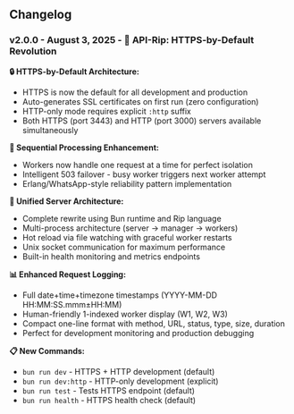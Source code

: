 ## Changelog

### v2.0.0 - August 3, 2025 - 🚀 **API-Rip: HTTPS-by-Default Revolution**

**🔒 HTTPS-by-Default Architecture:**
* HTTPS is now the default for all development and production
* Auto-generates SSL certificates on first run (zero configuration)
* HTTP-only mode requires explicit `:http` suffix
* Both HTTPS (port 3443) and HTTP (port 3000) servers available simultaneously

**🎯 Sequential Processing Enhancement:**
* Workers now handle one request at a time for perfect isolation
* Intelligent 503 failover - busy worker triggers next worker attempt
* Erlang/WhatsApp-style reliability pattern implementation

**🚀 Unified Server Architecture:**
* Complete rewrite using Bun runtime and Rip language
* Multi-process architecture (server → manager → workers)
* Hot reload via file watching with graceful worker restarts
* Unix socket communication for maximum performance
* Built-in health monitoring and metrics endpoints

**📊 Enhanced Request Logging:**
* Full date+time+timezone timestamps (YYYY-MM-DD HH:MM:SS.mmm±HH:MM)
* Human-friendly 1-indexed worker display (W1, W2, W3)
* Compact one-line format with method, URL, status, type, size, duration
* Perfect for development monitoring and production debugging

**📋 New Commands:**
* `bun run dev` - HTTPS + HTTP development (default)
* `bun run dev:http` - HTTP-only development (explicit)
* `bun run test` - Tests HTTPS endpoint (default)
* `bun run health` - HTTPS health check (default)
